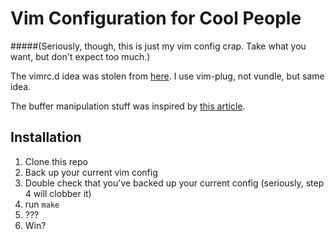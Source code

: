 Vim Configuration for Cool People
=================================
#####(Seriously, though, this is just my vim config crap. Take what you want, but don't expect too much.)

The vimrc.d idea was stolen from [here](https://github.com/mengbo/splite.vim).
I use vim-plug, not vundle, but same idea.

The buffer manipulation stuff was inspired by
[this article](http://joshldavis.com/2014/04/05/vim-tab-madness-buffers-vs-tabs/).

Installation
------------

1. Clone this repo
2. Back up your current vim config
3. Double check that you've backed up your current config (seriously, step 4
   will clobber it)
4. run `make`
5. ???
6. Win?
